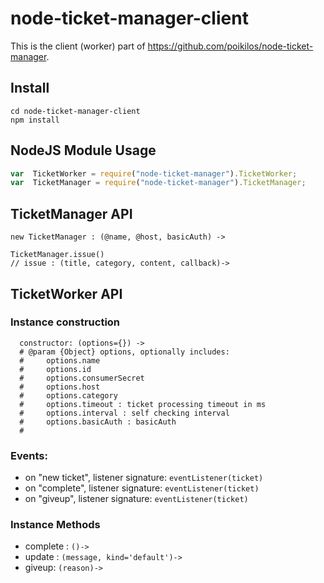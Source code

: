 # node-ticket-manager-client
This is the client (worker) part of
<https://github.com/poikilos/node-ticket-manager>.

## Install

```
cd node-ticket-manager-client
npm install
```

## NodeJS Module Usage
```javascript
var  TicketWorker = require("node-ticket-manager").TicketWorker;
var  TicketManager = require("node-ticket-manager").TicketManager;
```

## TicketManager API

```
new TicketManager : (@name, @host, basicAuth) ->

TicketManager.issue()
// issue : (title, category, content, callback)->
```

## TicketWorker API

### Instance construction
```
  constructor: (options={}) ->
  # @param {Object} options, optionally includes:
  #     options.name
  #     options.id
  #     options.consumerSecret
  #     options.host
  #     options.category
  #     options.timeout : ticket processing timeout in ms
  #     options.interval : self checking interval
  #     options.basicAuth : basicAuth
  #
```

### Events:
- on "new ticket", listener signature: `eventListener(ticket)`
- on "complete", listener signature: `eventListener(ticket)`
- on "giveup", listener signature: `eventListener(ticket)`

### Instance Methods
- complete : `()->`
- update : `(message, kind='default')->`
- giveup: `(reason)->`


